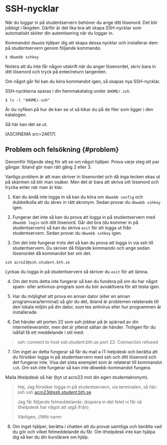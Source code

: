 SSH-nycklar
==================================

När du loggar in på studentservern behöver du ange ditt lösenord. Det blir jobbigt i längden. Därför är det lika bra att skapa SSH-nycklar som automatiskt sköter din autentisering när du loggar in.

Kommandot `dbwebb` hjälper dig att skapa dessa nycklar och installerar dem på studentservern genom följande kommando.

```text
$ dbwebb sshkey
```

Notera att du inte får någon utskrift när du anger lösenordet, skriv bara in ditt lösenord och tryck på enter/return tangenten.

Om något går fel kan du köra kommandot igen, så skapas nya SSH-nycklar.

SSH-nycklarna sparas i din hemmakatalog under `$HOME/.ssh`. 

```text
$ ls -l "$HOME/.ssh"
```

Är du nyfiken på hur de kan se ut så kikar du på de filer som ligger i den katalogen.

Så här kan det se ut.

[ASCIINEMA src=24617]



Problem och felsökning {#problem}
---------------------------

Genomför följande steg för att se om något hjälper. Prova varje steg ett par gångar. Ibland gör man rätt gång 2 eller 3.

Vanliga problem är att man skriver in lösenordet och då inga tecken ekas ut på skärmen så blir man osäker. Men det är bara att skriva sitt lösenord och trycka enter när man är klar.

1) Kan du ändå inte logga in så kan du köra om `dbwebb config` och dubbelkolla att du skrev in rätt akronym. Sedan provar du `dbwebb sshkey` igen.

2) Fungerar det inte så kan du prova att logga in på studentservern med `dbwebb login` och ditt lösenord. Går det bra (du kommer in på studentservern) så kan du skriva `exit` för att logga ut från studentservern. Sedan provar du `dbwebb sshkey` igen.

3) Om det inte fungerar trots det så kan du prova att logga in via ssh till studentservern. Du skriver då följande kommando och ange sedan lösenordet då kommandot ber om det.

```
ssh acro23@ssh.student.bth.se
```

Lyckas du logga in på studentservern så skriver du `exit` för att lämna.

4) Om det trots detta inte fungerar så kan du fundera på om du har något spam- eller antivirus-program som du bör avvaktivera för att testa igen.

5) Har du möjlighet att prova en annan dator (eller en annan programvara/terminal) så gör du det, ibland är problemen relaterade till den lokala miljön på din dator, som tex antivirus eller hur programmen är installerade.

6) Det händer att porten 22 som ssh jobbar på är spärrad av din internetleverantör, men det är ytterst sällan de händer. Troligen för du isåfall få ett meddelande i stil med:

> ssh: connect to host ssh.student.bth.se port 22: Connection refused

7) Om inget av detta fungerar så får du mail a IT-helpdesk och berätta att du försöker logga in på studentservern med ssh och ditt lösenord och det fungerar inte. Visa det sista exemplet som är relaterat till kommandot `ssh`. Om ssh inte fungerar så kan inte dbwebb-kommandot fungera.

Maila ithelpdesk så här (byt ut acro23 mot din egen studentakronym).

> Hej,
> Jag försöker logga in på studentservern, via terminalen, så här:
> ssh ssh acro23@ssh.student.bth.se
>
> Jag får följande felmeddelande:
> (kopiera in det felet ni får så ithelpdesk har något att utgå ifrån)
> 
> Vänligen,
> //Mitt namn

8) Om inget hjälper, berätta i chatten att du provat samtliga och berätta vad du gör och vilket felmeddelande du får. Om ithelpdesk inte kan hjälpa dig så ber du din kurslärare om hjälp.